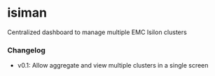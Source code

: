 isiman
======

Centralized dashboard to manage multiple EMC Isilon clusters

### Changelog

- v0.1: Allow aggregate and view multiple clusters in a single screen

